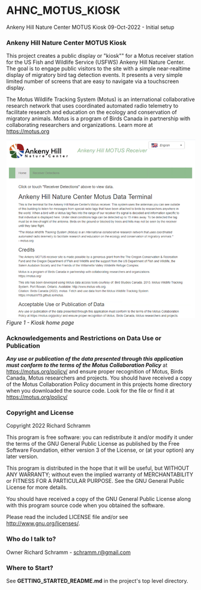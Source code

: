 # AHNC_MOTUS_KIOSK
Ankeny Hill Nature Center MOTUS Kiosk
09-Oct-2022 - Initial setup


### Ankeny Hill Nature Center MOTUS Kiosk ###
This project creates a public display or "kiosk"" for a Motus receiver station for the US Fish and Wildlife Service (USFWS) Ankeny Hill Nature Center.  The goal is to engage public visitors to the site with a simple near-realtime display of migratory bird tag detection events. It presents a very simple limited number of screens that are easy to navigate via a touchscreen display.

The Motus Wildlife Tracking System (Motus) is an international collaborative research network that uses coordinated automated radio telemetry to facilitate research and education on the ecology and conservation of migratory animals. Motus is a program of Birds Canada in partnership with collaborating researchers and organizations. Learn more at https://motus.org

![Figure1](./md_images/RM_KioskHomepage.png)
*Figure 1 - Kiosk home page*

###  Acknowledgements and Restrictions on Data Use or Publication

***Any use or publication of the data presented through this application must***
***conform to the terms of the Motus Collaboration Policy*** at https://motus.org/policy/
and ensure proper recognition of Motus, Birds Canada, Motus researchers and projects.
You should have received a copy of the Motus Collaboration Policy document in this
projects home directory when you downloaded the source code. Look for the file
or find it at https://motus.org/policy/


### Copyright and License

Copyright 2022 Richard Schramm

This program is free software: you can redistribute it and/or modify
it under the terms of the GNU General Public License as published by
the Free Software Foundation, either version 3 of the License, or
(at your option) any later version.

This program is distributed in the hope that it will be useful,
but WITHOUT ANY WARRANTY; without even the implied warranty of
MERCHANTABILITY or FITNESS FOR A PARTICULAR PURPOSE.  See the
GNU General Public License for more details.

You should have received a copy of the GNU General Public License
along with this program source code when you obtained the software.

Please read the included LICENSE file and/or see <http://www.gnu.org/licenses/>.


### Who do I talk to? ###

Owner Richard Schramm - schramm.r@gmail.com

### Where to Start?

See **GETTING_STARTED_README.md** in the project's top level directory.

